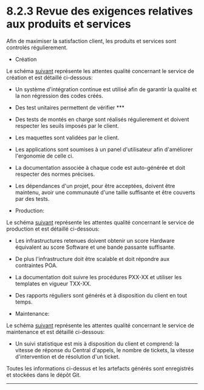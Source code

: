 # 8.2.3 Revue des exigences relatives aux produits et services

Afin de maximiser la satisfaction client, les produits et services sont controlés régulierement.


 - Création

 Le schéma [suivant](../Images/Attentes_qualité-Creation.jpg "Attentes qualités Création") représente les attentes qualité concernant le service de création et est détaillé ci-dessous:
   - Un système d'intégration continue est utilisé afin de garantir la qualité et la non régression des codes créés.
   - Des test unitaires permettent de vérifier ***
   - Des tests de montés en charge sont réalisés régulierement et doivent respecter les seuils imposés par le client.
   - Les maquettes sont validées par le client.
   - Les applications sont soumises à un panel d'utilisateur afin d'améliorer l'ergonomie de celle ci.
   - La documentation associée à chaque code est auto-générée et doit respecter des normes précises.
   - Les dépendances d'un projet, pour être acceptées, doivent être maintenu, avoir une communauté d'une taille suffisante et être couverts par des tests.


 - Production:

  Le schéma [suivant](../Images/Attentes_qualité-Production.jpg "Attentes qualités Production") représente les attentes qualité concernant le service de production et est détaillé ci-dessous:
   - Les infrastructures retenues doivent obtenir un score Hardware équivalent au score Software et une bande passante suffisante.
   - De plus l'infrastructure doit être scalable et doit répondre aux contraintes POA.
   - La documentation doit suivre les procédures PXX-XX et utiliser les templates en vigueur TXX-XX.
   - Des rapports réguliers sont générés et à disposition du client en tout temps.


 - Maintenance:

  Le schéma [suivant](../Images/Attentes_qualité-Maintenance.jpg "Attentes qualités Maintenance") représente les attentes qualité concernant le service de maintenance et est détaillé ci-dessous:
   - Un suivi statistique est mis à disposition du client et comprend: la vitesse de réponse du Central d'appels,
   le nombre de tickets, la vitesse d'intervention et de résolution d'un ticket.

Toutes les informations ci-dessus et les artefacts générés sont enregistrés et stockées dans le dépôt Git.

---
